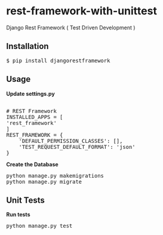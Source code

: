 # rest-framework-with-unittest
Django Rest Framework ( Test Driven Development )
<h2>Installation</h2>
<pre>$ pip install djangorestframework</pre>
<h2>Usage</h2>
<b>Update settings.py</b>
<pre> 
# REST Framework
INSTALLED_APPS = [
'rest_framework'
]
REST_FRAMEWORK = {    
    'DEFAULT_PERMISSION_CLASSES': [],
    'TEST_REQUEST_DEFAULT_FORMAT': 'json'
}
</pre>
<b>Create the Database</b>

<pre>
python manage.py makemigrations
python manage.py migrate
</pre>

<h2>Unit Tests</h2>
<b>Run tests</b>
<pre>
python manage.py test
</pre>
